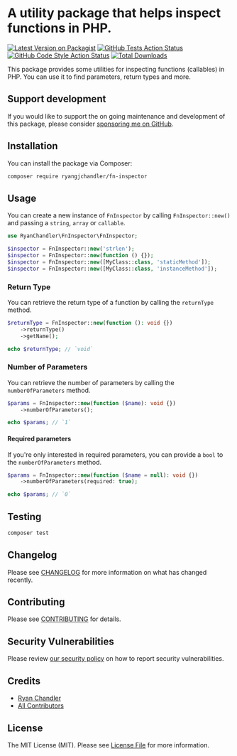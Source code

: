 # A utility package that helps inspect functions in PHP.

[![Latest Version on Packagist](https://img.shields.io/packagist/v/ryangjchandler/fn-inspector.svg?style=flat-square)](https://packagist.org/packages/ryangjchandler/fn-inspector)
[![GitHub Tests Action Status](https://img.shields.io/github/workflow/status/ryangjchandler/fn-inspector/run-tests?label=tests)](https://github.com/ryangjchandler/fn-inspector/actions?query=workflow%3Arun-tests+branch%3Amain)
[![GitHub Code Style Action Status](https://img.shields.io/github/workflow/status/ryangjchandler/fn-inspector/Check%20&%20fix%20styling?label=code%20style)](https://github.com/ryangjchandler/fn-inspector/actions?query=workflow%3A"Check+%26+fix+styling"+branch%3Amain)
[![Total Downloads](https://img.shields.io/packagist/dt/ryangjchandler/fn-inspector.svg?style=flat-square)](https://packagist.org/packages/ryangjchandler/fn-inspector)

This package provides some utilities for inspecting functions (callables) in PHP. You can use it to find parameters, return types and more.

## Support development

If you would like to support the on going maintenance and development of this package, please consider [sponsoring me on GitHub](https://github.com/sponsors/ryangjchandler).

## Installation

You can install the package via Composer:

```bash
composer require ryangjchandler/fn-inspector
```

## Usage

You can create a new instance of `FnInspector` by calling `FnInspector::new()` and passing a `string`, `array` or `callable`.

```php
use RyanChandler\FnInspector\FnInspector;

$inspector = FnInspector::new('strlen');
$inspector = FnInspector::new(function () {});
$inspector = FnInspector::new([MyClass::class, 'staticMethod']);
$inspector = FnInspector::new([MyClass::class, 'instanceMethod']);
```

### Return Type

You can retrieve the return type of a function by calling the `returnType` method.

```php
$returnType = FnInspector::new(function (): void {})
    ->returnType()
    ->getName();

echo $returnType; // `void`
```

### Number of Parameters

You can retrieve the number of parameters by calling the `numberOfParameters` method.

```php
$params = FnInspector::new(function ($name): void {})
    ->numberOfParameters();

echo $params; // `1`
```

#### Required parameters

If you're only interested in required parameters, you can provide a `bool` to the `numberOfParameters` method.

```php
$params = FnInspector::new(function ($name = null): void {})
    ->numberOfParameters(required: true);

echo $params; // `0`
```

## Testing

```bash
composer test
```

## Changelog

Please see [CHANGELOG](CHANGELOG.md) for more information on what has changed recently.

## Contributing

Please see [CONTRIBUTING](.github/CONTRIBUTING.md) for details.

## Security Vulnerabilities

Please review [our security policy](../../security/policy) on how to report security vulnerabilities.

## Credits

- [Ryan Chandler](https://github.com/ryangjchandler)
- [All Contributors](../../contributors)

## License

The MIT License (MIT). Please see [License File](LICENSE.md) for more information.
